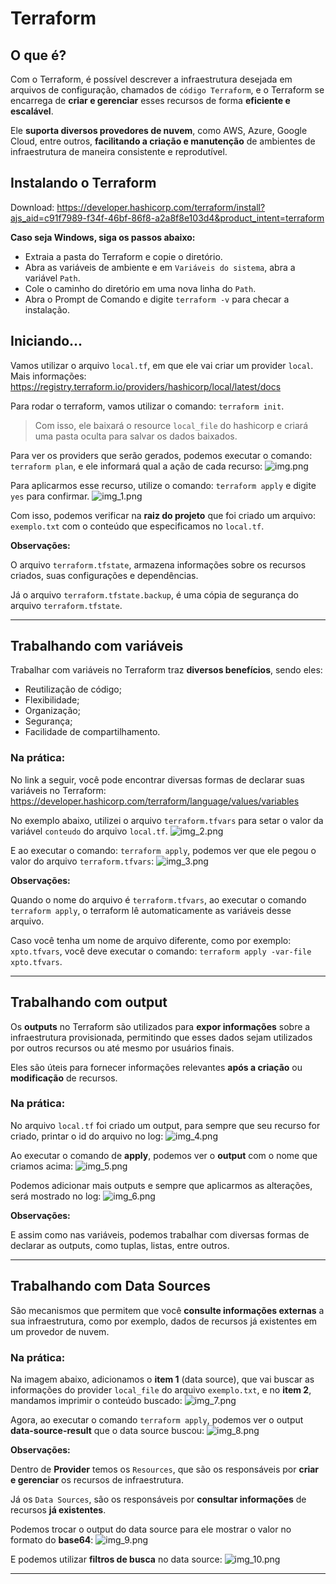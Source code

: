 # Terraform

## O que é?

Com o Terraform, é possível descrever a infraestrutura desejada em arquivos de configuração, chamados
de `código Terraform`, e o Terraform se encarrega de **criar e gerenciar** esses recursos de forma **eficiente e escalável**.

Ele **suporta diversos provedores de nuvem**, como AWS, Azure, Google Cloud, entre outros, **facilitando a criação e manutenção**
de ambientes de infraestrutura de maneira consistente e reprodutível.

## Instalando o Terraform

Download: https://developer.hashicorp.com/terraform/install?ajs_aid=c91f7989-f34f-46bf-86f8-a2a8f8e103d4&product_intent=terraform

**Caso seja Windows, siga os passos abaixo:**

- Extraia a pasta do Terraform e copie o diretório.
- Abra as variáveis de ambiente e em `Variáveis do sistema`, abra a variável `Path`.
- Cole o caminho do diretório em uma nova linha do `Path`.
- Abra o Prompt de Comando e digite `terraform -v` para checar a instalação.

## Iniciando...

Vamos utilizar o arquivo `local.tf`, em que ele vai criar um provider `local`.
Mais informações: https://registry.terraform.io/providers/hashicorp/local/latest/docs

Para rodar o terraform, vamos utilizar o comando: `terraform init`.
> Com isso, ele baixará o resource `local_file` do hashicorp e criará uma pasta oculta para salvar os dados baixados.

Para ver os providers que serão gerados, podemos executar o comando: `terraform plan`, e ele informará qual a ação de cada recurso:
![img.png](readme_images/img.png)

Para aplicarmos esse recurso, utilize o comando: `terraform apply` e digite `yes` para confirmar.
![img_1.png](readme_images/img_1.png)

Com isso, podemos verificar na **raiz do projeto** que foi criado um arquivo: `exemplo.txt` com o conteúdo que especificamos no `local.tf`.

**Observações:**

O arquivo `terraform.tfstate`, armazena informações sobre os recursos criados, suas configurações e dependências.

Já o arquivo `terraform.tfstate.backup`, é uma cópia de segurança do arquivo `terraform.tfstate`.

---

## Trabalhando com variáveis

Trabalhar com variáveis no Terraform traz **diversos benefícios**, sendo eles:

- Reutilização de código;
- Flexibilidade;
- Organização;
- Segurança;
- Facilidade de compartilhamento.

### Na prática:

No link a seguir, você pode encontrar diversas formas de declarar suas variáveis no Terraform:
https://developer.hashicorp.com/terraform/language/values/variables

No exemplo abaixo, utilizei o arquivo `terraform.tfvars` para setar o valor da variável `conteudo` do arquivo `local.tf`.
![img_2.png](readme_images/img_2.png)

E ao executar o comando: `terraform apply`, podemos ver que ele pegou o valor do arquivo `terraform.tfvars`:
![img_3.png](readme_images/img_3.png)

**Observações:**

Quando o nome do arquivo é `terraform.tfvars`, ao executar o comando `terraform apply`, o terraform lê automaticamente
as variáveis desse arquivo.

Caso você tenha um nome de arquivo diferente, como por exemplo: `xpto.tfvars`, você deve executar o comando: 
`terraform apply -var-file xpto.tfvars`.

---

## Trabalhando com output

Os **outputs** no Terraform são utilizados para **expor informações** sobre a infraestrutura provisionada, permitindo
que esses dados sejam utilizados por outros recursos ou até mesmo por usuários finais.

Eles são úteis para fornecer informações relevantes **após a criação** ou **modificação** de recursos.

### Na prática:

No arquivo `local.tf` foi criado um output, para sempre que seu recurso for criado, printar o id do arquivo no log:
![img_4.png](readme_images/img_4.png)

Ao executar o comando de **apply**, podemos ver o **output** com o nome que criamos acima:
![img_5.png](readme_images/img_5.png)

Podemos adicionar mais outputs e sempre que aplicarmos as alterações, será mostrado no log:
![img_6.png](readme_images/img_6.png)

**Observações:**

E assim como nas variáveis, podemos trabalhar com diversas formas de declarar as outputs, como tuplas, listas, entre outros.

---

## Trabalhando com Data Sources

São mecanismos que permitem que você **consulte informações externas** a sua infraestrutura, como por exemplo,
dados de recursos já existentes em um provedor de nuvem.

### Na prática:

Na imagem abaixo, adicionamos o **item 1** (data source), que vai buscar as informações do provider `local_file` do arquivo `exemplo.txt`,
e no **item 2**, mandamos imprimir o conteúdo buscado:
![img_7.png](readme_images/img_7.png)

Agora, ao executar o comando `terraform apply`, podemos ver o output **data-source-result** que o data source buscou:
![img_8.png](readme_images/img_8.png)

**Observações:**

Dentro de **Provider** temos os `Resources`, que são os responsáveis por **criar e gerenciar** os recursos de infraestrutura.

Já os `Data Sources`, são os responsáveis por **consultar informações** de recursos **já existentes**.

Podemos trocar o output do data source para ele mostrar o valor no formato do **base64**:
![img_9.png](readme_images/img_9.png)

E podemos utilizar **filtros de busca** no data source:
![img_10.png](readme_images/img_10.png)

---
